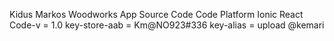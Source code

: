 Kidus Markos Woodworks App Source Code
Code Platform Ionic React
Code-v = 1.0
key-store-aab = Km@NO923#336
key-alias = upload
@kemari
